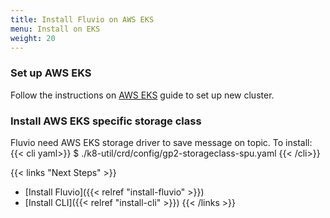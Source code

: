 ```yaml
---
title: Install Fluvio on AWS EKS
menu: Install on EKS
weight: 20
---
```


### Set up AWS EKS

Follow the instructions on [AWS EKS](https://docs.aws.amazon.com/eks/latest/userguide/getting-started.html) guide to set up new cluster.


### Install AWS EKS specific storage class

Fluvio need AWS EKS storage driver to save message on topic.  To install:
{{< cli yaml>}}
$ ./k8-util/crd/config/gp2-storageclass-spu.yaml 
{{< /cli>}}



{{< links "Next Steps" >}}
* [Install Fluvio]({{< relref "install-fluvio" >}})
* [Install CLI]({{< relref "install-cli" >}})
{{< /links >}}
